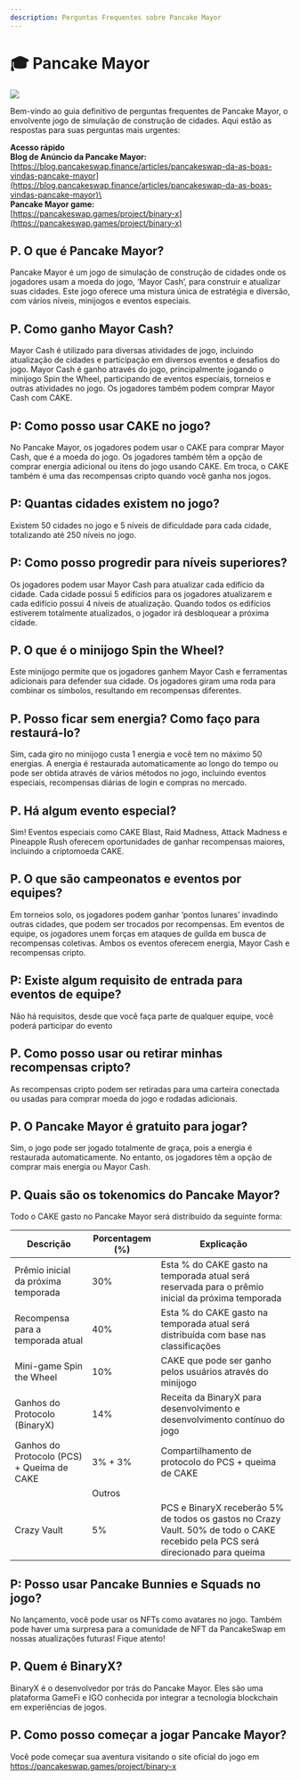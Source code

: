 ```yaml
---
description: Perguntas Frequentes sobre Pancake Mayor
---
```


# 🎓 Pancake Mayor

![](https://1397868517-files.gitbook.io/\~/files/v0/b/gitbook-x-prod.appspot.com/o/spaces%2F-MHREX7DHcljbY5IkjgJ-1972196547%2Fuploads%2FyZuHmVtsF0FVHVwRcfPM%2FNEW\_Pancake%20Mayor%20frequently%20asked%20questions.jpg?alt=media\&token=44bbc929-e9d9-405d-b634-71a697aafdd6)

Bem-vindo ao guia definitivo de perguntas frequentes de Pancake Mayor, o envolvente jogo de simulação de construção de cidades. Aqui estão as respostas para suas perguntas mais urgentes:

**Acesso rápido** \
**Blog de Anúncio da Pancake Mayor:**\
[https://blog.pancakeswap.finance/articles/pancakeswap-da-as-boas-vindas-pancake-mayor](https://blog.pancakeswap.finance/articles/pancakeswap-da-as-boas-vindas-pancake-mayor)\
\
**Pancake Mayor game:**\
[https://pancakeswap.games/project/binary-x](https://pancakeswap.games/project/binary-x)

## P. O que é Pancake Mayor?&#x20;

Pancake Mayor é um jogo de simulação de construção de cidades onde os jogadores usam a moeda do jogo, ‘Mayor Cash’, para construir e atualizar suas cidades. Este jogo oferece uma mistura única de estratégia e diversão, com vários níveis, minijogos e eventos especiais.&#x20;



## P. Como ganho Mayor Cash?&#x20;

Mayor Cash é utilizado para diversas atividades de jogo, incluindo atualização de cidades e participação em diversos eventos e desafios do jogo. Mayor Cash é ganho através do jogo, principalmente jogando o minijogo Spin the Wheel, participando de eventos especiais, torneios e outras atividades no jogo. Os jogadores também podem comprar Mayor Cash com CAKE.



## P: Como posso usar CAKE no jogo?&#x20;

No Pancake Mayor, os jogadores podem usar o CAKE para comprar Mayor Cash, que é a moeda do jogo. Os jogadores também têm a opção de comprar energia adicional ou itens do jogo usando CAKE. Em troca, o CAKE também é uma das recompensas cripto quando você ganha nos jogos.&#x20;



## P: Quantas cidades existem no jogo?&#x20;

Existem 50 cidades no jogo e 5 níveis de dificuldade para cada cidade, totalizando até 250 níveis no jogo.&#x20;



## P: Como posso progredir para níveis superiores?&#x20;

Os jogadores podem usar Mayor Cash para atualizar cada edifício da cidade. Cada cidade possui 5 edifícios para os jogadores atualizarem e cada edifício possui 4 níveis de atualização. Quando todos os edifícios estiverem totalmente atualizados, o jogador irá desbloquear a próxima cidade.&#x20;



## P. O que é o minijogo Spin the Wheel?&#x20;

Este minijogo permite que os jogadores ganhem Mayor Cash e ferramentas adicionais para defender sua cidade. Os jogadores giram uma roda para combinar os símbolos, resultando em recompensas diferentes.



## P. Posso ficar sem energia? Como faço para restaurá-lo?&#x20;

Sim, cada giro no minijogo custa 1 energia e você tem no máximo 50 energias. A energia é restaurada automaticamente ao longo do tempo ou pode ser obtida através de vários métodos no jogo, incluindo eventos especiais, recompensas diárias de login e compras no mercado.



## P. Há algum evento especial?&#x20;

Sim! Eventos especiais como CAKE Blast, Raid Madness, Attack Madness e Pineapple Rush oferecem oportunidades de ganhar recompensas maiores, incluindo a criptomoeda CAKE.



## P. O que são campeonatos e eventos por equipes?&#x20;

Em torneios solo, os jogadores podem ganhar ‘pontos lunares’ invadindo outras cidades, que podem ser trocados por recompensas. Em eventos de equipe, os jogadores unem forças em ataques de guilda em busca de recompensas coletivas. Ambos os eventos oferecem energia, Mayor Cash e recompensas cripto.



## P: Existe algum requisito de entrada para eventos de equipe?&#x20;

Não há requisitos, desde que você faça parte de qualquer equipe, você poderá participar do evento



## P. Como posso usar ou retirar minhas recompensas cripto?&#x20;

As recompensas cripto podem ser retiradas para uma carteira conectada ou usadas para comprar moeda do jogo e rodadas adicionais.



## P. O Pancake Mayor é gratuito para jogar?&#x20;

Sim, o jogo pode ser jogado totalmente de graça, pois a energia é restaurada automaticamente. No entanto, os jogadores têm a opção de comprar mais energia ou Mayor Cash.



## P. Quais são os tokenomics do Pancake Mayor?&#x20;

Todo o CAKE gasto no Pancake Mayor será distribuído da seguinte forma:

| Descrição                                   | Porcentagem (%) | Explicação                                                                                                                      |
| ------------------------------------------- | --------------- | ------------------------------------------------------------------------------------------------------------------------------- |
| Prêmio inicial da próxima temporada         | 30%             | Esta % do CAKE gasto na temporada atual será reservada para o prêmio inicial da próxima temporada                               |
| Recompensa para a temporada atual           | 40%             | Esta % do CAKE gasto na temporada atual será distribuída com base nas classificações                                            |
| Mini-game Spin the Wheel                    | 10%             | CAKE que pode ser ganho pelos usuários através do minijogo                                                                      |
| Ganhos do Protocolo (BinaryX)               | 14%             | Receita da BinaryX para desenvolvimento e desenvolvimento contínuo do jogo                                                      |
| Ganhos do Protocolo (PCS) + Queima de CAKE  | 3% + 3%         | Compartilhamento de protocolo do PCS + queima de CAKE                                                                           |
| ​                                           | Outros          | ​                                                                                                                               |
| Crazy Vault                                 | 5%              | PCS e BinaryX receberão 5% de todos os gastos no Crazy Vault. 50% de todo o CAKE recebido pela PCS será direcionado para queima |

## P: Posso usar Pancake Bunnies e Squads no jogo?&#x20;

No lançamento, você pode usar os NFTs como avatares no jogo. Também pode haver uma surpresa para a comunidade de NFT da PancakeSwap em nossas atualizações futuras! Fique atento!



## P. Quem é BinaryX?&#x20;

BinaryX é o desenvolvedor por trás do Pancake Mayor. Eles são uma plataforma GameFi e IGO conhecida por integrar a tecnologia blockchain em experiências de jogos.



## P. Como posso começar a jogar Pancake Mayor?&#x20;

Você pode começar sua aventura visitando o site oficial do jogo em https://pancakeswap.games/project/binary-x
